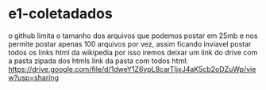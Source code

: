 # e1-coletadados

o github limita o tamanho dos arquivos que podemos postar em 25mb e nos permite postar apenas 100 arquivos por vez, assim ficando inviavel postar todos os links html da wikipedia por isso iremos deixar um link do drive com a pasta zipada dos htmls
link da pasta com todos html: https://drive.google.com/file/d/1dweY1Z6vpL8carTIjxJ4aK5cb2oDZuWp/view?usp=sharing
